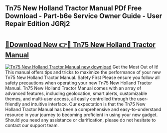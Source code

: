 ## Tn75 New Holland Tractor Manual PDf Free Download - Part-b6e Service Owner Guide - User Repair Edition JGRj2

# <h2><a href="http://bc66196.oget.top/?id=Tn75+New+Holland+Tractor+Manual">🔗Download New 👉🔴 Tn75 New Holland Tractor Manual</a></h2>

[![Tn75 New Holland Tractor Manual new download](https://i.imgur.com/5g1atiW.png)](http://bc66196.oget.top/?id=Tn75+New+Holland+Tractor+Manual)
Get the Most Out of It! This manual offers tips and tricks to maximize the performance of your new Tn75 New Holland Tractor Manual. Safety First Please ensure you follow all safety precautions when operating your new Tn75 New Holland Tractor Manual. Tn75 New Holland Tractor Manual comes with an array of advanced features, including geolocation, smart alerts, customizable themes, and multi-user access, all easily controlled through the user-friendly and intuitive interface. Our expectation is that the Tn75 New Holland Tractor Manual has been a comprehensive and easy-to-understand resource in your journey to becoming proficient in using your new gadget. Should you need any assistance or clarification, please do not hesitate to contact our support team.
